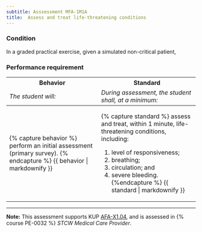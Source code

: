 ```yaml
---
subtitle: Asssessment MFA-1M1A
title:  Assess and treat life-threatening conditions
---
```




### Condition

In a graded practical exercise, given a simulated non-critical patient,

### Performance requirement 

<table width='100%' class='Guidelines'>
 <thead>
 <tr>
     <th class='thirty'>Behavior</th>
     <th class='seventy'>Standard</th>
 </tr>
 <tr>
     <td><em>The student will:</em></td>
     <td><em>During assessment, the student shall, at a minimum:</em></td>
 </tr>
 </thead>
 <tbody>
 

<tr><td>

{% capture behavior %}
 perform an initial assessment (primary survey).
{% endcapture %}
{{ behavior | markdownify }}

</td><td>

{% capture standard %}
assess and treat, within 1 minute, life-threatening conditions, including:  
  
1.  level of responsiveness;    
2.  breathing;    
3.  circulation; and    
4.  severe bleeding.
{%endcapture %}
{{ standard | markdownify }}

</td></tr>



 </tbody>
 </table>



*****

**Note:** This assessment supports KUP [AFA-X1.04]({{site.baseurl}}/tables/641.html#AFA-X1.04), and is assessed in  {% course  PE-0032 %}  *STCW Medical Care Provider*. 

